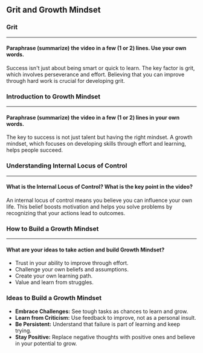 ## Grit and Growth Mindset

### Grit
--- 
#### Paraphrase (summarize) the video in a few (1 or 2) lines. Use your own words.

Success isn't just about being smart or quick to learn. The key factor is grit, which involves perseverance and effort. Believing that you can improve through hard work is crucial for developing grit.

### Introduction to Growth Mindset
---
#### Paraphrase (summarize) the video in a few (1 or 2) lines in your own words.

The key to success is not just talent but having the right mindset. A growth mindset, which focuses on developing skills through effort and learning, helps people succeed.

### Understanding Internal Locus of Control
---
#### What is the Internal Locus of Control? What is the key point in the video?

An internal locus of control means you believe you can influence your own life. This belief boosts motivation and helps you solve problems by recognizing that your actions lead to outcomes.

### How to Build a Growth Mindset
---
#### What are your ideas to take action and build Growth Mindset?

- Trust in your ability to improve through effort.
- Challenge your own beliefs and assumptions.
- Create your own learning path.
- Value and learn from struggles.

### Ideas to Build a Growth Mindset
- **Embrace Challenges:** See tough tasks as chances to learn and grow.
- **Learn from Criticism:** Use feedback to improve, not as a personal insult.
- **Be Persistent:** Understand that failure is part of learning and keep trying.
- **Stay Positive:** Replace negative thoughts with positive ones and believe in your potential to grow.

